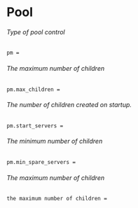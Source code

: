 # Pool

###### Type of pool control
```
pm =
```

###### The maximum number of children
```
pm.max_children =
```

###### The number of children created on startup.
```
pm.start_servers =
```

###### The minimum number of children
```
pm.min_spare_servers =
```

###### The maximum number of children
```
the maximum number of children =
```

